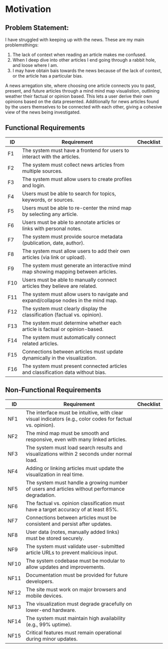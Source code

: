 # Motivation

## Problem Statement:

I have struggled with keeping up with the news. These are my main problemsthings:

1. The lack of context when reading an article makes me confused.
2. When I deep dive into other articles I end going through a rabbit hole, and loose where I am.
3. I may have obtain bais towards the news because of the lack of context, or the article has a particular bias.

A news arregation site, where choosing one article connects you to past, present, and future articles through a mind mind map visualistion, outlining weather their factual or opinion based. This lets a user derive their own opinions based on the data presented. Additionally for news articles found by the users themselves to be connected with each other, giving a cohesive view of the news being investigated.



## Functional Requirements

| ID  | Requirement | Checklist |
|-----|-------------|---| 
| F1  | The system must have a frontend for users to interact with the articles. | | 
| F2  | The system must collect news articles from multiple sources. | |
| F3  | The system must allow users to create profiles and login. | | 
| F4  | Users must be able to search for topics, keywords, or sources. | | 
| F5  | Users must be able to re-center the mind map by selecting any article. | | 
| F6  | Users must be able to annotate articles or links with personal notes. | | 
| F7  | The system must provide source metadata (publication, date, author). | | 
| F8  | The system must allow users to add their own articles (via link or upload). | | 
| F9  | The system must generate an interactive mind map showing mapping between articles.| | 
| F10 | Users must be able to manually connect articles they believe are related. | | 
| F11 | The system must allow users to navigate and expand/collapse nodes in the mind map. | | 
| F12 | The system must clearly display the classification (factual vs. opinion). | | 
| F13 | The system must determine whether each article is factual or opinion-based. | | 
| F14 | The system must automatically connect related articles. | | 
| F15 | Connections between articles must update dynamically in the visualization. | | 
| F16 | The system must present connected articles and classification data without bias. | | 

## Non-Functional Requirements

| ID   | Requirement | Checklist |
|------|-------------|--|
| NF1  | The interface must be intuitive, with clear visual indicators (e.g., color codes for factual vs. opinion). | | 
| NF2  | The mind map must be smooth and responsive, even with many linked articles. | | 
| NF3  | The system must load search results and visualizations within 2 seconds under normal load. | | 
| NF4  | Adding or linking articles must update the visualization in real time. | | 
| NF5  | The system must handle a growing number of users and articles without performance degradation. | | 
| NF6  | The factual vs. opinion classification must have a target accuracy of at least 85%. | | 
| NF7  | Connections between articles must be consistent and persist after updates. | | 
| NF8  | User data (notes, manually added links) must be stored securely. | | 
| NF9  | The system must validate user-submitted article URLs to prevent malicious input. | | 
| NF10 | The system codebase must be modular to allow updates and improvements. | | 
| NF11 | Documentation must be provided for future developers. | | 
| NF12 | The site must work on major browsers and mobile devices. | | 
| NF13 | The visualization must degrade gracefully on lower-end hardware. | | 
| NF14 | The system must maintain high availability (e.g., 99% uptime). | | 
| NF15 | Critical features must remain operational during minor updates. | | 
